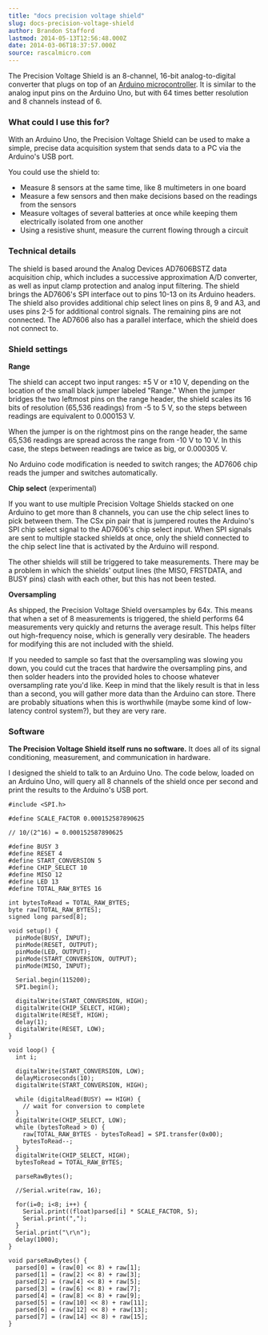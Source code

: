 ```yaml
---
title: "docs precision voltage shield"
slug: docs-precision-voltage-shield
author: Brandon Stafford
lastmod: 2014-05-13T12:56:48.000Z
date: 2014-03-06T18:37:57.000Z
source: rascalmicro.com
---
```

The Precision Voltage Shield is an 8-channel, 16-bit analog-to-digital converter that plugs on top of an [Arduino microcontroller][1]. It is similar to the analog input pins on the Arduino Uno, but with 64 times better resolution and 8 channels instead of 6.

### What could I use this for? ###

With an Arduino Uno, the Precision Voltage Shield can be used to make a simple, precise data acquisition system that sends data to a PC via the Arduino's USB port.

You could use the shield to:

* Measure 8 sensors at the same time, like 8 multimeters in one board
* Measure a few sensors and then make decisions based on the readings from the sensors
* Measure voltages of several batteries at once while keeping them electrically isolated from one another
* Using a resistive shunt, measure the current flowing through a circuit

### Technical details ###

The shield is based around the Analog Devices AD7606BSTZ data acquisition chip, which includes a successive approximation A/D converter, as well as input clamp protection and analog input filtering. The shield brings the AD7606's SPI interface out to pins 10-13 on its Arduino headers. The shield also provides additional chip select lines on pins 8, 9 and A3, and uses pins 2-5 for additional control signals. The remaining pins are not connected. The AD7606 also has a parallel interface, which the shield does not connect to.

### Shield settings ###

**Range**

The shield can accept two input ranges: &plusmn;5 V or &plusmn;10 V, depending on the location of the small black jumper labeled "Range." When the jumper bridges the two leftmost pins on the range header, the shield scales its 16 bits of resolution (65,536 readings) from -5 to 5 V, so the steps between readings are equivalent to 0.000153 V.

When the jumper is on the rightmost pins on the range header, the same 65,536 readings are spread across the range from -10 V to 10 V. In this case, the steps between readings are twice as big, or 0.000305 V.

No Arduino code modification is needed to switch ranges; the AD7606 chip reads the jumper and switches automatically.

**Chip select** (experimental)

If you want to use multiple Precision Voltage Shields stacked on one Arduino to get more than 8 channels, you can use the chip select lines to pick between them. The CSx pin pair that is jumpered routes the Arduino's SPI chip select signal to the AD7606's chip select input. When SPI signals are sent to multiple stacked shields at once, only the shield connected to the chip select line that is activated by the Arduino will respond.

The other shields will still be triggered to take measurements. There may be a problem in which the shields' output lines (the MISO, FRSTDATA, and BUSY pins) clash with each other, but this has not been tested.

**Oversampling**

As shipped, the Precision Voltage Shield oversamples by 64x. This means that when a set of 8 measurements is triggered, the shield performs 64 measurements very quickly and returns the average result. This helps filter out high-frequency noise, which is generally very desirable. The headers for modifying this are not included with the shield.

If you needed to sample so fast that the oversampling was slowing you down, you could cut the traces that hardwire the oversampling pins, and then solder headers into the provided holes to choose whatever oversampling rate you'd like. Keep in mind that the likely result is that in less than a second, you will gather more data than the Arduino can store. There are probably situations when this is worthwhile (maybe some kind of low-latency control system?), but they are very rare.

### Software ###

**The Precision Voltage Shield itself runs no software.** It does all of its signal conditioning, measurement, and communication in hardware.

I designed the shield to talk to an Arduino Uno. The code below, loaded on an Arduino Uno, will query all 8 channels of the shield once per second and print the results to the Arduino's USB port.

```language-c
#include <SPI.h>

#define SCALE_FACTOR 0.000152587890625

// 10/(2^16) = 0.000152587890625

#define BUSY 3
#define RESET 4
#define START_CONVERSION 5
#define CHIP_SELECT 10
#define MISO 12
#define LED 13
#define TOTAL_RAW_BYTES 16

int bytesToRead = TOTAL_RAW_BYTES;  
byte raw[TOTAL_RAW_BYTES];  
signed long parsed[8];

void setup() {  
  pinMode(BUSY, INPUT);
  pinMode(RESET, OUTPUT);
  pinMode(LED, OUTPUT);
  pinMode(START_CONVERSION, OUTPUT);
  pinMode(MISO, INPUT);

  Serial.begin(115200);
  SPI.begin();

  digitalWrite(START_CONVERSION, HIGH);  
  digitalWrite(CHIP_SELECT, HIGH);
  digitalWrite(RESET, HIGH);
  delay(1);
  digitalWrite(RESET, LOW);
}

void loop() {  
  int i;

  digitalWrite(START_CONVERSION, LOW);
  delayMicroseconds(10);
  digitalWrite(START_CONVERSION, HIGH);

  while (digitalRead(BUSY) == HIGH) {
    // wait for conversion to complete
  }
  digitalWrite(CHIP_SELECT, LOW);
  while (bytesToRead > 0) {
    raw[TOTAL_RAW_BYTES - bytesToRead] = SPI.transfer(0x00);
    bytesToRead--;
  }
  digitalWrite(CHIP_SELECT, HIGH);
  bytesToRead = TOTAL_RAW_BYTES;

  parseRawBytes();

  //Serial.write(raw, 16);

  for(i=0; i<8; i++) {
    Serial.print((float)parsed[i] * SCALE_FACTOR, 5);
    Serial.print(",");
  }
  Serial.print("\r\n");
  delay(1000);
}

void parseRawBytes() {
  parsed[0] = (raw[0] << 8) + raw[1];
  parsed[1] = (raw[2] << 8) + raw[3];
  parsed[2] = (raw[4] << 8) + raw[5];
  parsed[3] = (raw[6] << 8) + raw[7];
  parsed[4] = (raw[8] << 8) + raw[9];
  parsed[5] = (raw[10] << 8) + raw[11];
  parsed[6] = (raw[12] << 8) + raw[13];
  parsed[7] = (raw[14] << 8) + raw[15];
}
```

[1]: http://arduino.cc/